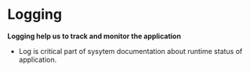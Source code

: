 # Logging
**Logging help us to track and monitor the application**
- Log is critical part of sysytem documentation about runtime status of application.
